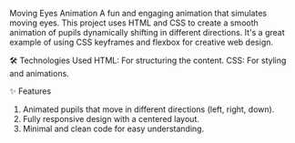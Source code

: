 Moving Eyes Animation
A fun and engaging animation that simulates moving eyes. This project uses HTML and CSS to create a smooth animation of pupils dynamically shifting in different directions. It's a great example of using CSS keyframes and flexbox for creative web design.

🛠️ Technologies Used
HTML: For structuring the content.
CSS: For styling and animations.

✨ Features
1. Animated pupils that move in different directions (left, right, down).
2. Fully responsive design with a centered layout.
3. Minimal and clean code for easy understanding.
